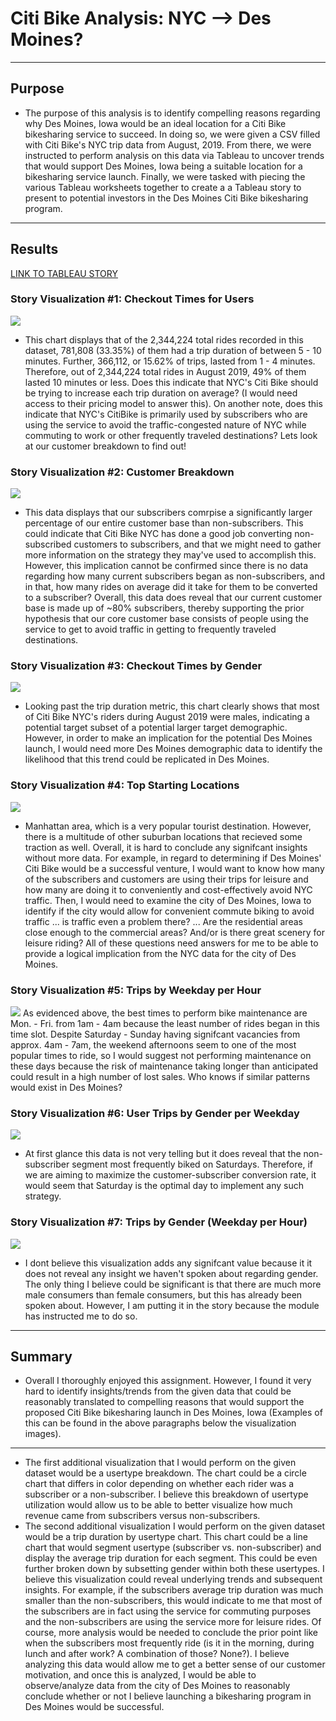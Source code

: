 # Citi Bike Analysis: NYC --> Des Moines?
---
## Purpose
* The purpose of this analysis is to identify compelling reasons regarding why Des Moines, Iowa would be an ideal location for a Citi Bike bikesharing service to succeed. In doing so, we were given a CSV filled with Citi Bike's NYC trip data from August, 2019. From there, we were instructed to perform analysis on this data via Tableau to uncover trends that would support Des Moines, Iowa being a suitable location for a bikesharing service launch. Finally, we were tasked with piecing the various Tableau worksheets together to create a a Tableau story to present to potential investors in the Des Moines Citi Bike bikesharing program. 
---
## Results
[LINK TO TABLEAU STORY](https://public.tableau.com/app/profile/ben.mogil/viz/Module_14_Challenge_BenMogil/NYCCitiBikeStoryPres_?publish=yes "LINK TO TABLEAU STORY")
### Story Visualization #1: Checkout Times for Users
![](Challenge_14_Tableau/Images/Viz1.png)
* This chart displays that of the 2,344,224 total rides recorded in this dataset, 781,808 (33.35%) of them had a trip duration of between 5 - 10 minutes. Further, 366,112, or 15.62% of trips, lasted from 1 - 4 minutes. Therefore, out of 2,344,224 total rides in August 2019,  49% of them lasted 10 minutes or less. Does this indicate that NYC's Citi Bike should be trying to increase each trip duration on average? (I would need access to their pricing model to answer this). On another note, does this indicate that NYC's CitiBike is primarily used by subscribers who are using the service to avoid the traffic-congested nature of NYC while commuting to work or other frequently traveled  destinations? Lets look at our customer breakdown to find out!

### Story Visualization #2: Customer Breakdown
![](Challenge_14_Tableau/Images/Viz2.png)
* This data displays that our subscribers comrpise a significantly larger percentage of our entire customer base than non-subscribers. This could indicate that Citi Bike NYC has done a good job converting non-subscribed customers to subscribers, and that we might need to gather more information on the strategy they may've used to accomplish this. However, this implication cannot be confirmed since there is no data regarding how many current subscribers began as non-subscribers, and in that, how many rides on average did it take for them to be converted to a subscriber? Overall, this data does reveal that our current customer base is made up of ~80% subscribers, thereby supporting the prior hypothesis that our core customer base consists of people using the service to get to avoid traffic in getting to frequently traveled destinations.

### Story Visualization #3: Checkout Times by Gender
![](Challenge_14_Tableau/Images/Viz3.png)
* Looking past the trip duration metric, this chart clearly shows that most of Citi Bike NYC's riders during August 2019 were males, indicating a potential target subset of a potential larger target demographic. However, in order to make an implication for the potential Des Moines launch, I would need more Des Moines demographic data to identify the likelihood that this trend could be replicated in Des Moines.

### Story Visualization #4: Top Starting Locations
![](Challenge_14_Tableau/Images/Viz4.png)
* Manhattan area, which is a very popular tourist destination. However, there is a multitude of other suburban locations that recieved some traction as well. Overall, it is hard to conclude any signifcant insights without more data. For example, in regard to determining if Des Moines' Citi Bike would be a successful venture, I would want to know how many of the subscribers and customers are using their trips for leisure and how many are doing it to conveniently and cost-effectively avoid NYC traffic. Then, I would need to examine the city of Des Moines, Iowa to identify if the city would allow for convenient commute biking to avoid traffic ... is traffic even a problem there? ... Are the residential areas close enough to the commercial areas? And/or is there great scenery for leisure riding? All of these questions need answers for me to be able to provide a logical implication from the NYC data for the city of Des Moines. 

### Story Visualization #5: Trips by Weekday per Hour
![](Challenge_14_Tableau/Images/Viz5.png)
As evidenced above, the best times to perform bike maintenance are Mon. - Fri. from 1am - 4am because the least number of rides began in this time slot. Despite Saturday - Sunday having signifcant vacancies from approx. 4am - 7am, the weekend afternoons seem to one of the most popular times to ride, so I would suggest not performing maintenance on these days because the risk of maintenance taking longer than anticipated could result in a high number of lost sales. Who knows if similar patterns would exist in Des Moines?

### Story Visualization #6: User Trips by Gender per Weekday
![](Challenge_14_Tableau/Images/Viz6.png)
* At first glance this data is not very telling but it does reveal that the non-subscriber segment most frequently biked on Saturdays. Therefore, if we are aiming to maximize the customer-subscriber conversion rate, it would seem that Saturday is the optimal day to implement any such strategy.

### Story Visualization #7: Trips by Gender (Weekday per Hour)
![](Challenge_14_Tableau/Images/Viz7.png)
* I dont believe this visualization adds any signifcant value because it it does not reveal any insight we haven't spoken about regarding gender. The only thing I believe could be significant is that there are much more male consumers than female consumers, but this has already been spoken about. However, I am putting it in the story because the module has instructed me to do so.
---
## Summary
* Overall I thoroughly enjoyed this assignment. However, I found it very hard to identify insights/trends from the given data that could be reasonably translated to compelling reasons that would support the proposed Citi Bike bikesharing launch in Des Moines, Iowa (Examples of this can be found in the above paragraphs below the visualization images). 
---
* The first additional visualization that I would perform on the given dataset would be a usertype breakdown. The chart could be a circle chart that differs in color depending on whether each rider was a subscriber or a non-subscriber. I believe this breakdown of usertype utilization would allow us to be able to better visualize how much revenue came from subscribers versus non-subscribers.
* The second additional visualization I would perform on the given dataset would be a trip duration by usertype chart. This chart could be a line chart that would segment usertype (subscriber vs. non-subscriber) and display the average trip duration for each segment. This could be even further broken down by subsetting gender within both these usertypes. I believe this visualization could reveal underlying trends and subsequent insights. For example, if the subscribers average trip duration was much smaller than the non-subscribers, this would indicate to me that most of the subscribers are in fact using the service for commuting purposes and the non-subscribers are using the service more for leisure rides. Of course, more analysis would be needed to conclude the prior point like when the subscribers most frequently ride (is it in the morning, during lunch and after work? A combination of those? None?). I believe analyzing this data would allow me to get a better sense of our customer motivation, and once this is analyzed, I would be able to observe/analyze data from the city of Des Moines to reasonably conclude whether or not I believe launching a bikesharing program in Des Moines would be successful.






